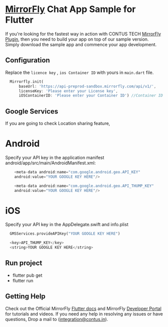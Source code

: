 # [MirrorFly](https://mirrorfly.com) Chat App Sample for Flutter

If you're looking for the fastest way in action with CONTUS TECH [MirrorFly Plugin](https://pub.dev/packages/mirrorfly_plugin), then you need to build your app on top of our sample version. Simply download the sample app and commence your app development.

## Configuration

Replace the `licence key` , `ios Container ID` with yours in `main.dart` file.

```dart
  Mirrorfly.init(
      baseUrl: 'https://api-preprod-sandbox.mirrorfly.com/api/v1/',
      licenseKey: 'Please enter your License key',
      iOSContainerID: 'Please enter your Container ID') //Container ID should be same as App Groups 
```
## Google Services

If you are going to check Location sharing feature,

# Android
Specify your API key in the application manifest android/app/src/main/AndroidManifest.xml:
```dart
    <meta-data android:name="com.google.android.geo.API_KEY"
    android:value="YOUR GOOGLE KEY HERE"/>

    <meta-data android:name="com.google.android.geo.API_THUMP_KEY"
    android:value="YOUR GOOGLE KEY HERE"/>
```

# iOS
Specify your API key in the AppDelegate.swift and info.plist

```dart
  GMSServices.provideAPIKey("YOUR GOOGLE KEY HERE")
```
```dart
  <key>API_THUMP_KEY</key>
  <string>YOUR GOOGLE KEY HERE</string>
```

## Run project
- flutter pub get
- flutter run

## Getting Help

Check out the Official MirrorFly [Flutter docs](https://www.mirrorfly.com/docs/chat/flutter_plugin/quick-start/) and MirrorFly [Developer Portal](https://www.mirrorfly.com/docs/) for tutorials and videos. If you need any help in resolving any issues or have questions, Drop a mail to (integration@contus.in).



